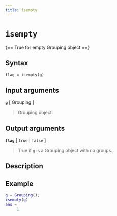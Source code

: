 ```yaml
---
title: isempty
---
```


# `isempty`

{== True for empty Grouping object ==}


## Syntax

    flag = isempty(g)


## Input arguments

__`g`__ [ Grouping ]
> 
> Grouping object.
> 


## Output arguments

__`flag`__ [ `true` | `false` ]
> 
> True if `g` is a Grouping object with no
> groups.
> 

## Description


## Example

```matlab
g = Grouping();
isempty(g)
ans = 
     1
```

